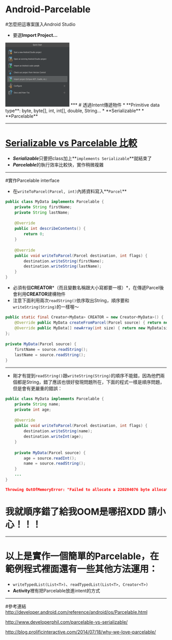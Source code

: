 # Android-Parcelable
#怎麼把這專案匯入Android Studio
* 要選**Import Project...**

<img src="https://raw.githubusercontent.com/iampaul83/Android-Parcelable/gh-pages/img-as.png" alt="Android Studio 匯入專案" height="200" width="200">
***
# 透過Intent傳遞物件
* **Primitive data type**: byte, byte[], int, int[], double, String...
* **Serializable**
* **Parcelable**

***
# <a href="http://www.developerphil.com/parcelable-vs-serializable/" target="_blank">Serializable vs Parcelable 比較</a>
* ***Serializable***只要把class加上**`implements Serializable`**就結束了
* ***Parcelable***的執行效率比較快，實作稍微複雜

***
#實作Parcelable interface
* 在`writeToParcel(Parcel, int)`內將資料寫入**`Parcel`**
```java
public class MyData implements Parcelable {
    private String firstName;
    private String lastName;
    
    @Override
    public int describeContents() {
        return 0;
    }
    
    @Override
    public void writeToParcel(Parcel destination, int flags) {
        destination.writeString(firstName);
        destination.writeString(lastName);
    }
}
```
* 必須有個**CREATOR***（而且變數名稱跟大小寫都要一樣）*，在傳遞Parcel後會利用**CREATOR**建構物件
* 注意下面利用兩次`readString()`依序取出String，順序要和`writeString(String)`的一樣喔～
```java
public static final Creator<MyData> CREATOR = new Creator<MyData>() {
    @Override public MyData createFromParcel(Parcel source) { return new MyData(source); }
    @Override public MyData[] newArray(int size) { return new MyData[size]; }
};

private MyData(Parcel source) {
    firstName = source.readString();
    lastName = source.readString();
}
```
***
* 剛才有提到`readString()`跟`writeString(String)`的順序不能錯，因為他們兩個都是String，錯了應該也很好發現問題所在，下面的程式一樣是順序問題，但是會有更嚴重的錯誤：
```java
public class MyData implements Parcelable {
    private String name;
    private int age;
    
    @Override
    public void writeToParcel(Parcel destination, int flags) {
        destination.writeString(name);
        destination.writeInt(age);
    }
    
    private MyData(Parcel source) {
        age = source.readInt();
        name = source.readString();
    }
    ...
}
```
```json
Throwing OutOfMemoryError: "Failed to allocate a 220204076 byte allocation with 4194304 free bytes and 33MB until OOM"
```
# 我就順序錯了給我OOM是哪招XDD **請小心！！！**
***
# 以上是實作一個簡單的Parcelable，在範例程式裡面還有一些其他方法運用：
* `writeTypedList(List<T>)`、`readTypedList(List<T>, Creator<T>)`
* **Activity**裡有把Parcelable放進intent的方式

***
#參考連結
http://developer.android.com/reference/android/os/Parcelable.html

http://www.developerphil.com/parcelable-vs-serializable/

http://blog.prolificinteractive.com/2014/07/18/why-we-love-parcelable/
